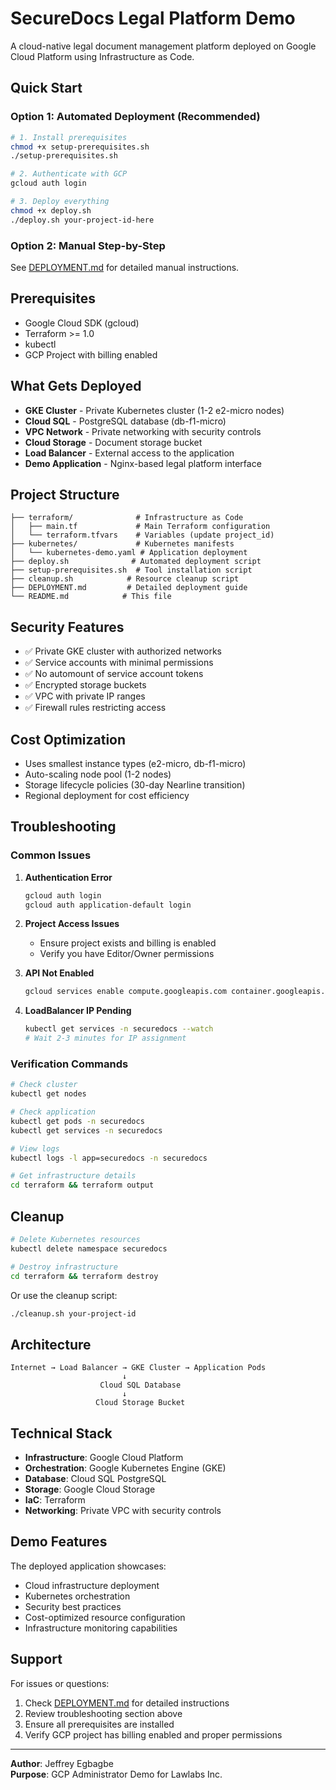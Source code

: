 # SecureDocs Legal Platform Demo

A cloud-native legal document management platform deployed on Google Cloud Platform using Infrastructure as Code.

## Quick Start

### Option 1: Automated Deployment (Recommended)

```bash
# 1. Install prerequisites
chmod +x setup-prerequisites.sh
./setup-prerequisites.sh

# 2. Authenticate with GCP
gcloud auth login

# 3. Deploy everything
chmod +x deploy.sh
./deploy.sh your-project-id-here
```

### Option 2: Manual Step-by-Step

See [DEPLOYMENT.md](DEPLOYMENT.md) for detailed manual instructions.

## Prerequisites

- Google Cloud SDK (gcloud)
- Terraform >= 1.0
- kubectl
- GCP Project with billing enabled

## What Gets Deployed

- **GKE Cluster** - Private Kubernetes cluster (1-2 e2-micro nodes)
- **Cloud SQL** - PostgreSQL database (db-f1-micro)
- **VPC Network** - Private networking with security controls
- **Cloud Storage** - Document storage bucket
- **Load Balancer** - External access to the application
- **Demo Application** - Nginx-based legal platform interface

## Project Structure

```
├── terraform/              # Infrastructure as Code
│   ├── main.tf             # Main Terraform configuration
│   └── terraform.tfvars    # Variables (update project_id)
├── kubernetes/             # Kubernetes manifests
│   └── kubernetes-demo.yaml # Application deployment
├── deploy.sh              # Automated deployment script
├── setup-prerequisites.sh  # Tool installation script
├── cleanup.sh            # Resource cleanup script
├── DEPLOYMENT.md         # Detailed deployment guide
└── README.md            # This file
```

## Security Features

- ✅ Private GKE cluster with authorized networks
- ✅ Service accounts with minimal permissions
- ✅ No automount of service account tokens
- ✅ Encrypted storage buckets
- ✅ VPC with private IP ranges
- ✅ Firewall rules restricting access

## Cost Optimization

- Uses smallest instance types (e2-micro, db-f1-micro)
- Auto-scaling node pool (1-2 nodes)
- Storage lifecycle policies (30-day Nearline transition)
- Regional deployment for cost efficiency

## Troubleshooting

### Common Issues

1. **Authentication Error**
   ```bash
   gcloud auth login
   gcloud auth application-default login
   ```

2. **Project Access Issues**
   - Ensure project exists and billing is enabled
   - Verify you have Editor/Owner permissions

3. **API Not Enabled**
   ```bash
   gcloud services enable compute.googleapis.com container.googleapis.com storage.googleapis.com
   ```

4. **LoadBalancer IP Pending**
   ```bash
   kubectl get services -n securedocs --watch
   # Wait 2-3 minutes for IP assignment
   ```

### Verification Commands

```bash
# Check cluster
kubectl get nodes

# Check application
kubectl get pods -n securedocs
kubectl get services -n securedocs

# View logs
kubectl logs -l app=securedocs -n securedocs

# Get infrastructure details
cd terraform && terraform output
```

## Cleanup

```bash
# Delete Kubernetes resources
kubectl delete namespace securedocs

# Destroy infrastructure
cd terraform && terraform destroy
```

Or use the cleanup script:
```bash
./cleanup.sh your-project-id
```

## Architecture

```
Internet → Load Balancer → GKE Cluster → Application Pods
                         ↓
                    Cloud SQL Database
                         ↓
                   Cloud Storage Bucket
```

## Technical Stack

- **Infrastructure**: Google Cloud Platform
- **Orchestration**: Google Kubernetes Engine (GKE)
- **Database**: Cloud SQL PostgreSQL
- **Storage**: Google Cloud Storage
- **IaC**: Terraform
- **Networking**: Private VPC with security controls

## Demo Features

The deployed application showcases:
- Cloud infrastructure deployment
- Kubernetes orchestration
- Security best practices
- Cost-optimized resource configuration
- Infrastructure monitoring capabilities

## Support

For issues or questions:
1. Check [DEPLOYMENT.md](DEPLOYMENT.md) for detailed instructions
2. Review troubleshooting section above
3. Ensure all prerequisites are installed
4. Verify GCP project has billing enabled and proper permissions

---

**Author**: Jeffrey Egbagbe  
**Purpose**: GCP Administrator Demo for Lawlabs Inc.